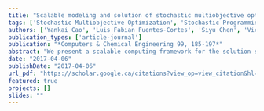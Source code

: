 ```yaml
---
title: "Scalable modeling and solution of stochastic multiobjective optimization problems"
tags: ['Stochastic Multiobjective Optimization', 'Stochastic Programming']
authors: ['Yankai Cao', 'Luis Fabian Fuentes-Cortes', 'Siyu Chen', 'Victor M Zavala']
publication_types: ['article-journal']
publication: "*Computers & Chemical Engineering 99, 185-197*"
abstract: "We present a scalable computing framework for the solution stochastic multiobjective optimization problems. The proposed framework uses a nested conditional value-at-risk (nCVaR) metric to find compromise solutions among conflicting random objectives. We prove that the associated nCVaR minimization problem can be cast as a standard stochastic programming problem with expected value (linking) constraints. We also show that these problems can be implemented in a modular and compact manner using PLASMO (a Julia-based structured modeling framework) and can be solved efficiently using PIPS-NLP (a parallel nonlinear solver). We apply the framework to a CHP design study in which we seek to find compromise solutions that trade-off cost, water, and emissions in the face of uncertainty in electricity and water demands."
date: "2017-04-06"
publishDate: "2017-04-06"
url_pdf: "https://scholar.google.ca/citations?view_op=view_citation&hl=zh-CN&user=M-s3mjAAAAAJ&pagesize=80&citation_for_view=M-s3mjAAAAAJ:zYLM7Y9cAGgC"
featured: true
projects: []
slides: ""
---
```

